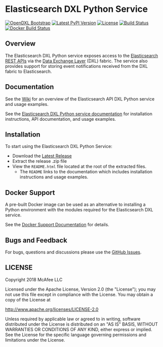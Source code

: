# Elasticsearch DXL Python Service
[![OpenDXL Bootstrap](https://img.shields.io/badge/Built%20With-OpenDXL%20Bootstrap-blue.svg)](https://github.com/opendxl/opendxl-bootstrap-python)
[![Latest PyPI Version](https://img.shields.io/pypi/v/dxlelasticsearchservice.svg)](https://pypi.python.org/pypi/dxlelasticsearchservice)
[![License](https://img.shields.io/badge/License-Apache%202.0-blue.svg)](https://opensource.org/licenses/Apache-2.0)
[![Build Status](https://travis-ci.org/opendxl/opendxl-elasticsearch-service-python.png?branch=master)](https://travis-ci.org/opendxl/opendxl-elasticsearch-service-python)
[![Docker Build Status](https://img.shields.io/docker/build/opendxl/opendxl-elasticsearch-service-python.svg)](https://hub.docker.com/r/opendxl/opendxl-elasticsearch-service-python/)


## Overview

The Elasticsearch DXL Python service exposes access to the 
[Elasticsearch REST APIs](https://www.elastic.co/guide/en/elasticsearch/reference/current/index.html)
via the [Data Exchange Layer](http://www.mcafee.com/us/solutions/data-exchange-layer.aspx)
(DXL) fabric. The service also provides support for storing event notifications
received from the DXL fabric to Elasticsearch.

## Documentation

See the [Wiki](https://github.com/opendxl/opendxl-elasticsearch-service-python/wiki)
for an overview of the Elasticsearch API DXL Python service and usage examples.

See the
[Elasticsearch DXL Python service documentation](https://opendxl.github.io/opendxl-elasticsearch-service-python/pydoc)
for installation instructions, API documentation, and usage examples.

## Installation

To start using the Elasticsearch DXL Python Service:

* Download the [Latest Release](https://github.com/opendxl/opendxl-elasticsearch-service-python/releases)
* Extract the release .zip file
* View the `README.html` file located at the root of the extracted files.
  * The `README` links to the documentation which includes installation
    instructions and usage examples.

## Docker Support

A pre-built Docker image can be used as an alternative to installing a Python
environment with the modules required for the Elasticsearch DXL service.

See the
[Docker Support Documentation](https://opendxl.github.io/opendxl-elasticsearch-service-python/pydoc/docker.html)
for details.

## Bugs and Feedback

For bugs, questions and discussions please use the
[GitHub Issues](https://github.com/opendxl/opendxl-elasticsearch-service-python/issues).

## LICENSE

Copyright 2018 McAfee LLC

Licensed under the Apache License, Version 2.0 (the "License"); you may not use
this file except in compliance with the License. You may obtain a copy of the
License at

http://www.apache.org/licenses/LICENSE-2.0

Unless required by applicable law or agreed to in writing, software distributed
under the License is distributed on an "AS IS" BASIS, WITHOUT WARRANTIES OR
CONDITIONS OF ANY KIND, either express or implied. See the License for the
specific language governing permissions and limitations under the License.
